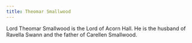 ```yaml
---
title: Theomar Smallwood
---
```


Lord Theomar Smallwood is the Lord of Acorn Hall. He is the husband of Ravella Swann and the father of Carellen Smallwood.


